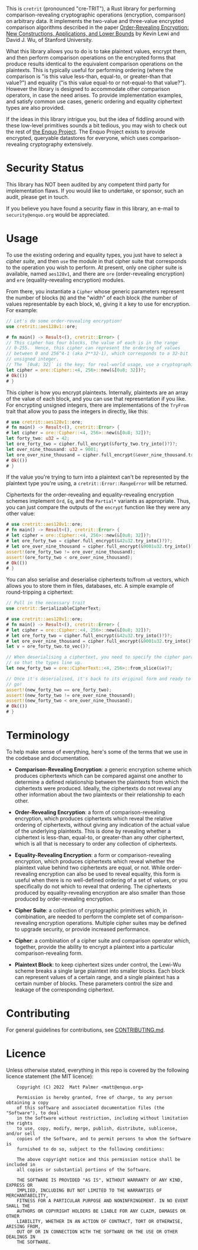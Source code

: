 This is `cretrit` (pronounced "cre-TRIT"), a Rust library for performing comparison-revealing cryptographic operations (encryption, comparison) on arbitrary data.
It implements the two-value and three-value encrypted comparison algorithms described in the paper [Order-Revealing Encryption: New Constructions, Applications, and Lower Bounds](https://eprint.iacr.org/2016/612.pdf) by Kevin Lewi and David J. Wu, of Stanford University.

What this library allows you to do is to take plaintext values, encrypt them, and then perform comparison operations on the encrypted forms that produce results identical to the equivalent comparison operations on the plaintexts.
This is typically useful for performing ordering (where the comparison is "is this value less-than, equal-to, or greater-than that value?") and equality ("is this value equal-to or not-equal-to that value?").
However the library is designed to accommodate other comparison operators, in case the need arises.
To provide implementation examples, and satisfy common use cases, generic ordering and equality ciphertext types are also provided.

If the ideas in this library intrigue you, but the idea of fiddling around with these low-level primitives sounds a bit tedious, you may wish to check out the rest of [the Enquo Project](https://enquo.org).
The Enquo Project exists to provide encrypted, queryable datastores for everyone, which uses comparison-revealing cryptography extensively.


# Security Status

This library has NOT been audited by any competent third party for implementation flaws.
If you would like to undertake, or sponsor, such an audit, please get in touch.

If you believe you have found a security flaw in this library, an e-mail to `security@enquo.org` would be appreciated.





# Usage

To use the existing ordering and equality types, you just have to select a *cipher suite*, and then `use` the module in that cipher suite that corresponds to the operation you wish to perform.
At present, only one cipher suite is available, named `aes128v1`, and there are `ore` (order-revealing encryption) and `ere` (equality-revealing encryption) modules.

From there, you instantiate a `Cipher` whose generic parameters represent the number of blocks (`N`) and the "width" of each block (the number of values representable by each block, `W`), giving it a key to use for encryption.
For example:

```rust
// Let's do some order-revealing encryption!
use cretrit::aes128v1::ore;

# fn main() -> Result<(), cretrit::Error> {
// This cipher has four blocks, the value of each is in the range
// 0-255.  Hence, this cipher can represent the ordering of values
// between 0 and 256^4-1 (aka 2**32-1), which corresponds to a 32-bit
// unsigned integer.
// The `[0u8; 32]` is the key; for real-world usage, use a cryptographically-secure key, please!
let cipher = ore::Cipher::<4, 256>::new(&[0u8; 32])?;
# Ok(())
# }
```

This cipher is how you encrypt plaintexts.
Internally, plaintexts are an array of the value of each block, and you can use that representation if you like.
For encrypting unsigned integers, there are implementations of the `TryFrom` trait that allow you to pass the integers in directly, like this:

```rust
# use cretrit::aes128v1::ore;
# fn main() -> Result<(), cretrit::Error> {
# let cipher = ore::Cipher::<4, 256>::new(&[0u8; 32])?;
let forty_two: u32 = 42;
let ore_forty_two = cipher.full_encrypt(&forty_two.try_into()?)?;
let over_nine_thousand: u32 = 9001;
let ore_over_nine_thousand = cipher.full_encrypt(&over_nine_thousand.try_into()?)?;
# Ok(())
# }
```

If the value you're trying to turn into a plaintext can't be represented by the plaintext type you're using, a `cretrit::Error::RangeError` will be returned.

Ciphertexts for the order-revealing and equality-revealing encryption schemes implement `Ord`, `Eq`, and the `Partial*` variants as appropriate.
Thus, you can just compare the outputs of the `encrypt` function like they were any other value:

```rust
# use cretrit::aes128v1::ore;
# fn main() -> Result<(), cretrit::Error> {
# let cipher = ore::Cipher::<4, 256>::new(&[0u8; 32])?;
# let ore_forty_two = cipher.full_encrypt(&42u32.try_into()?)?;
# let ore_over_nine_thousand = cipher.full_encrypt(&9001u32.try_into()?)?;
assert!(ore_forty_two != ore_over_nine_thousand);
assert!(ore_forty_two < ore_over_nine_thousand);
# Ok(())
# }
```

You can also serialise and deserialise ciphertexts to/from `u8` vectors, which allows you to store them in files, databases, etc.
A simple example of round-tripping a ciphertext:

```rust
// Pull in the necessary trait
use cretrit::SerializableCipherText;

# use cretrit::aes128v1::ore;
# fn main() -> Result<(), cretrit::Error> {
# let cipher = ore::Cipher::<4, 256>::new(&[0u8; 32])?;
# let ore_forty_two = cipher.full_encrypt(&42u32.try_into()?)?;
# let ore_over_nine_thousand = cipher.full_encrypt(&9001u32.try_into()?)?;
let v = ore_forty_two.to_vec()?;

// When deserialising a ciphertext, you need to specify the cipher parameters
// so that the types line up.
let new_forty_two = ore::CipherText::<4, 256>::from_slice(&v)?;

// Once it's deserialised, it's back to its original form and ready to
// go!
assert!(new_forty_two == ore_forty_two);
assert!(new_forty_two != ore_over_nine_thousand);
assert!(new_forty_two < ore_over_nine_thousand);
# Ok(())
# }
```


# Terminology

To help make sense of everything, here's some of the terms that we use in the codebase and documentation.

* **Comparison-Revealing Encryption**: a generic encryption scheme which produces ciphertexts which can be compared against one another to determine a defined relationship between the plaintexts from which the ciphertexts were produced.
  Ideally, the ciphertexts do not reveal any other information about the two plaintexts or their relationship to each other.

* **Order-Revealing Encryption**: a form of comparison-revealing encryption, which produces ciphertexts which reveal the relative ordering of ciphertexts, without giving any indication of the actual value of the underlying plaintexts.
  This is done by revealing whether a ciphertext is less-than, equal-to, or greater-than any other ciphertext, which is all that is necessary to order any collection of ciphertexts.

* **Equality-Revealing Encryption**: a form or comparison-revealing encryption, which produces ciphertexts which reveal whether the plaintext value behind two ciphertexts are equal, or not.
  While order-revealing encryption can also be used to reveal equality, this form is useful when there is no well-defined ordering of a set of values, or you specifically do not which to reveal that ordering.
  The ciphertexts produced by equality-revealing encryption are also smaller than those produced by order-revealing encryption.

* **Cipher Suite**: a collection of cryptographic primitives which, in combination, are needed to perform the complete set of comparison-revealing encryption operations.
  Multiple cipher suites may be defined to upgrade security, or provide increased performance.

* **Cipher**: a combination of a cipher suite and comparison operator which, together, provide the ability to encrypt a plaintext into a particular comparison-revealing form.

* **Plaintext Block**: to keep ciphertext sizes under control, the Lewi-Wu scheme breaks a single large plaintext into smaller blocks.
  Each block can represent values of a certain range, and a single plaintext has a certain number of blocks.
  These parameters control the size and leakage of the corresponding ciphertext.


# Contributing

For general guidelines for contributions, see [CONTRIBUTING.md](CONTRIBUTING.md).


# Licence

Unless otherwise stated, everything in this repo is covered by the following
licence statement (the MIT licence):

```text
    Copyright (C) 2022  Matt Palmer <matt@enquo.org>

    Permission is hereby granted, free of charge, to any person obtaining a copy
    of this software and associated documentation files (the "Software"), to deal
    in the Software without restriction, including without limitation the rights
    to use, copy, modify, merge, publish, distribute, sublicense, and/or sell
    copies of the Software, and to permit persons to whom the Software is
    furnished to do so, subject to the following conditions:

    The above copyright notice and this permission notice shall be included in
    all copies or substantial portions of the Software.

    THE SOFTWARE IS PROVIDED "AS IS", WITHOUT WARRANTY OF ANY KIND, EXPRESS OR
    IMPLIED, INCLUDING BUT NOT LIMITED TO THE WARRANTIES OF MERCHANTABILITY,
    FITNESS FOR A PARTICULAR PURPOSE AND NONINFRINGEMENT. IN NO EVENT SHALL THE
    AUTHORS OR COPYRIGHT HOLDERS BE LIABLE FOR ANY CLAIM, DAMAGES OR OTHER
    LIABILITY, WHETHER IN AN ACTION OF CONTRACT, TORT OR OTHERWISE, ARISING FROM,
    OUT OF OR IN CONNECTION WITH THE SOFTWARE OR THE USE OR OTHER DEALINGS IN
    THE SOFTWARE.
```
